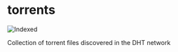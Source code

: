torrents 
========
![Indexed](https://img.shields.io/badge/indexed-78610-blue)

Collection of torrent files discovered in the DHT network
